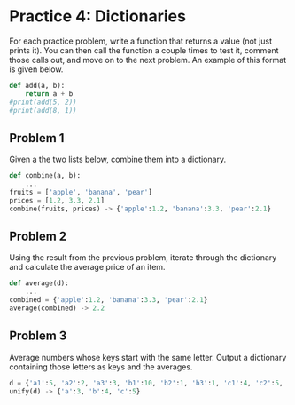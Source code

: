 
# Practice 4: Dictionaries

For each practice problem, write a function that returns a value (not just prints it). You can then call the function a couple times to test it, comment those calls out, and move on to the next problem. An example of this format is given below.

```python
def add(a, b):
    return a + b
#print(add(5, 2))
#print(add(8, 1))
```


## Problem 1

Given a the two lists below, combine them into a dictionary.

```python
def combine(a, b):
    ...
fruits = ['apple', 'banana', 'pear']
prices = [1.2, 3.3, 2.1]
combine(fruits, prices) -> {'apple':1.2, 'banana':3.3, 'pear':2.1}
```


## Problem 2

Using the result from the previous problem, iterate through the dictionary and calculate the average price of an item.

```python
def average(d):
    ...
combined = {'apple':1.2, 'banana':3.3, 'pear':2.1}
average(combined) -> 2.2
```

## Problem 3

Average numbers whose keys start with the same letter. Output a dictionary containing those letters as keys and the averages.

```python
d = {'a1':5, 'a2':2, 'a3':3, 'b1':10, 'b2':1, 'b3':1, 'c1':4, 'c2':5, 'c3':6}
unify(d) -> {'a':3, 'b':4, 'c':5}
```
